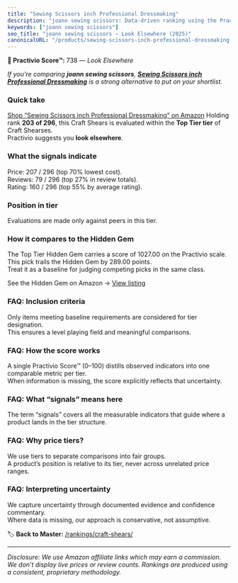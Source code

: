 ```yaml
---
title: "Sewing Scissors inch Professional Dressmaking"
description: "joann sewing scissors: Data-driven ranking using the Practivio Score™. Positioned by quality, value, demand, findability, momentum."
keywords: ["joann sewing scissors"]
seo_title: "joann sewing scissors — Look Elsewhere (2025)"
canonicalURL: "/products/sewing-scissors-inch-professional-dressmaking-B077RVL512/"
---
```


**🚫 Practivio Score™:** 738 — _Look Elsewhere_


*If you're comparing **joann sewing scissors**, **[Sewing Scissors inch Professional Dressmaking](https://www.amazon.com/dp/B077RVL512?tag=practivio-20)** is a strong alternative to put on your shortlist.*
### Quick take
[Shop “Sewing Scissors inch Professional Dressmaking” on Amazon](https://www.amazon.com/dp/B077RVL512?tag=practivio-20)
Holding rank **203 of 296**, this Craft Shears is evaluated within the **Top Tier tier** of Craft Shearses.  
Practivio suggests you **look elsewhere**.

### What the signals indicate
Price: 207 / 296 (top 70% lowest cost).  
Reviews: 79 / 296 (top 27% in review totals).  
Rating: 160 / 296 (top 55% by average rating).  

### Position in tier
Evaluations are made only against peers in this tier.

### How it compares to the Hidden Gem
The Top Tier Hidden Gem carries a score of 1027.00 on the Practivio scale.  
This pick trails the Hidden Gem by 289.00 points.  
Treat it as a baseline for judging competing picks in the same class.  

See the Hidden Gem on Amazon → [View listing](https://www.amazon.com/dp/B07SFTHVBV?tag=practivio-20)

### FAQ: Inclusion criteria
Only items meeting baseline requirements are considered for tier designation.  
This ensures a level playing field and meaningful comparisons.

### FAQ: How the score works
A single Practivio Score™ (0–100) distills observed indicators into one comparable metric per tier.  
When information is missing, the score explicitly reflects that uncertainty.

### FAQ: What “signals” means here
The term “signals” covers all the measurable indicators that guide where a product lands in the tier structure.

### FAQ: Why price tiers?
We use tiers to separate comparisons into fair groups.  
A product’s position is relative to its tier, never across unrelated price ranges.

### FAQ: Interpreting uncertainty
We capture uncertainty through documented evidence and confidence commentary.  
Where data is missing, our approach is conservative, not assumptive.


🏷️ **Back to Master:** [/rankings/craft-shears/](/rankings/craft-shears/)

---
_Disclosure: We use Amazon affiliate links which may earn a commission. We don’t display live prices or review counts. Rankings are produced using a consistent, proprietary methodology._
